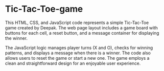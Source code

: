 # Tic-Tac-Toe-game
 This HTML, CSS, and JavaScript code represents a simple Tic-Tac-Toe game created by Deepak. The web page layout includes a game board with buttons for each cell, a reset button, and a message container for displaying the winner. 

 The JavaScript logic manages player turns (X and O), checks for winning patterns, and displays a message when there is a winner. The code also allows users to reset the game or start a new one. The game employs a clean and straightforward design for an enjoyable user experience.
